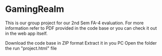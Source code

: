 # GamingRealm
This is our group project for our 2nd Sem FA-4 evaluation.
For more information refer to PDF provided in the code base or you can check it out in the web app itself.


Download the code base in ZIP format
Extract it in you PC
Open the folder the run "project.html" file
